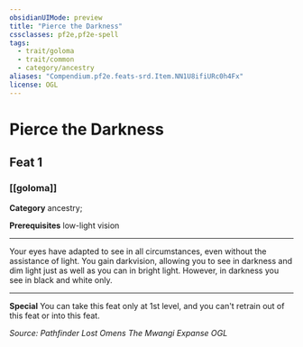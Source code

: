 ```yaml
---
obsidianUIMode: preview
title: "Pierce the Darkness"
cssclasses: pf2e,pf2e-spell
tags:
  - trait/goloma
  - trait/common
  - category/ancestry
aliases: "Compendium.pf2e.feats-srd.Item.NN1U8ifiURc0h4Fx"
license: OGL
---
```

# Pierce the Darkness
## Feat 1
### [[goloma]]

**Category** ancestry; 



**Prerequisites** low-light vision
* * *
Your eyes have adapted to see in all circumstances, even without the assistance of light. You gain darkvision, allowing you to see in darkness and dim light just as well as you can in bright light. However, in darkness you see in black and white only.

* * *

**Special** You can take this feat only at 1st level, and you can't retrain out of this feat or into this feat.

*Source: Pathfinder Lost Omens The Mwangi Expanse*
*OGL*